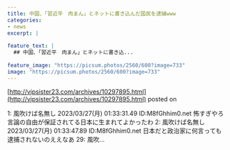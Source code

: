```yaml
---
title: 中国、「習近平　肉まん」とネットに書き込んだ国民を逮捕www
categories:
- news
excerpt: |
  
feature_text: |
  ## 中国、「習近平　肉まん」とネットに書き込...
  
feature_image: "https://picsum.photos/2560/600?image=733"
image: "https://picsum.photos/2560/600?image=733"
---
```


[http://vipsister23.com/archives/10297895.html](http://vipsister23.com/archives/10297895.html)
posted on 

<!--more-->

1: 風吹けば名無し 2023/03/27(月) 01:33:31.49 ID:M8fGhhim0.net 怖すぎやろ 言論の自由が保証されてる日本に生まれてよかったわ 2: 風吹けば名無し 2023/03/27(月) 01:33:47.89 ID:M8fGhhim0.net 日本だと政治家に何言っても逮捕されないのええなあ 29: 風吹...
